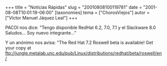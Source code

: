 +++
title = "Noticias Rápidas"
slug = "20010808100119781"
date = "2001-08-08T10:01:19-06:00"
[taxonomies]
tema = ["ChorosViejos"]
autor = ["Víctor Manuel Jáquez Leal"]
+++

PACOI nos dice: "Tengo disponible RedHat 6.2, 7.0, 7.1 y el Slackware
8.0 Saludos... Soy nuevo integrante..."

Y un anónimo nos avisa: "The Red Hat 7.2 Roswell beta is available! Get your
copy at
<ftp://jungle.metalab.unc.edu/pub/Linux/distributions/redhat/beta/roswell/en/>
